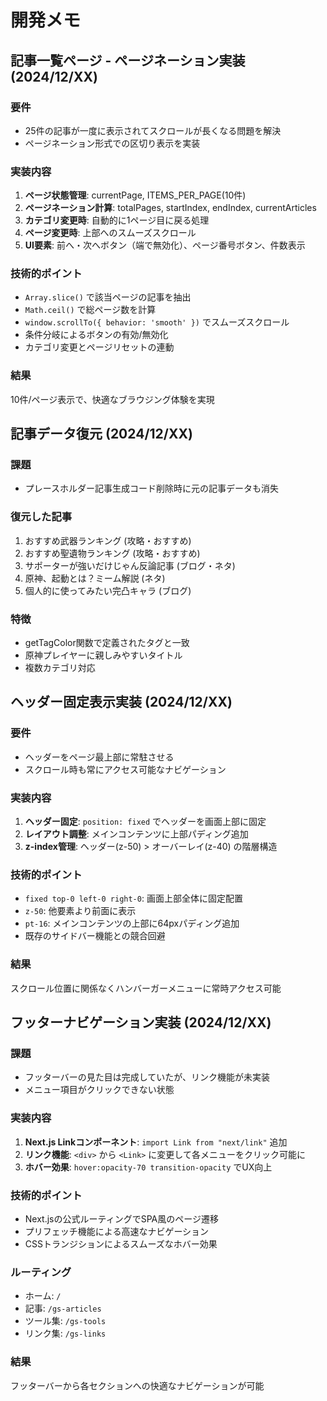 # 開発メモ

## 記事一覧ページ - ページネーション実装 (2024/12/XX)

### 要件
- 25件の記事が一度に表示されてスクロールが長くなる問題を解決
- ページネーション形式での区切り表示を実装

### 実装内容
1. **ページ状態管理**: currentPage, ITEMS_PER_PAGE(10件)
2. **ページネーション計算**: totalPages, startIndex, endIndex, currentArticles
3. **カテゴリ変更時**: 自動的に1ページ目に戻る処理
4. **ページ変更時**: 上部へのスムーズスクロール
5. **UI要素**: 前へ・次へボタン（端で無効化）、ページ番号ボタン、件数表示

### 技術的ポイント
- `Array.slice()` で該当ページの記事を抽出
- `Math.ceil()` で総ページ数を計算
- `window.scrollTo({ behavior: 'smooth' })` でスムーズスクロール
- 条件分岐によるボタンの有効/無効化
- カテゴリ変更とページリセットの連動

### 結果
10件/ページ表示で、快適なブラウジング体験を実現

## 記事データ復元 (2024/12/XX)

### 課題
- プレースホルダー記事生成コード削除時に元の記事データも消失

### 復元した記事
1. おすすめ武器ランキング (攻略・おすすめ)
2. おすすめ聖遺物ランキング (攻略・おすすめ)  
3. サポーターが強いだけじゃん反論記事 (ブログ・ネタ)
4. 原神、起動とは？ミーム解説 (ネタ)
5. 個人的に使ってみたい完凸キャラ (ブログ)

### 特徴
- getTagColor関数で定義されたタグと一致
- 原神プレイヤーに親しみやすいタイトル
- 複数カテゴリ対応

## ヘッダー固定表示実装 (2024/12/XX)

### 要件
- ヘッダーをページ最上部に常駐させる
- スクロール時も常にアクセス可能なナビゲーション

### 実装内容
1. **ヘッダー固定**: `position: fixed` でヘッダーを画面上部に固定
2. **レイアウト調整**: メインコンテンツに上部パディング追加
3. **z-index管理**: ヘッダー(z-50) > オーバーレイ(z-40) の階層構造

### 技術的ポイント
- `fixed top-0 left-0 right-0`: 画面上部全体に固定配置
- `z-50`: 他要素より前面に表示
- `pt-16`: メインコンテンツの上部に64pxパディング追加
- 既存のサイドバー機能との競合回避

### 結果
スクロール位置に関係なくハンバーガーメニューに常時アクセス可能

## フッターナビゲーション実装 (2024/12/XX)

### 課題
- フッターバーの見た目は完成していたが、リンク機能が未実装
- メニュー項目がクリックできない状態

### 実装内容
1. **Next.js Linkコンポーネント**: `import Link from "next/link"` 追加
2. **リンク機能**: `<div>` から `<Link>` に変更して各メニューをクリック可能に
3. **ホバー効果**: `hover:opacity-70 transition-opacity` でUX向上

### 技術的ポイント
- Next.jsの公式ルーティングでSPA風のページ遷移
- プリフェッチ機能による高速なナビゲーション
- CSSトランジションによるスムーズなホバー効果

### ルーティング
- ホーム: `/`
- 記事: `/gs-articles` 
- ツール集: `/gs-tools`
- リンク集: `/gs-links`

### 結果
フッターバーから各セクションへの快適なナビゲーションが可能
